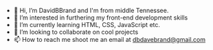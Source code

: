 - 👋 Hi, I’m DavidBBrand and I'm from middle Tennessee.
- 👀 I’m interested in furthering my front-end development skills
- 🌱 I’m currently learning HTML, CSS, JavaScript etc.
- 💞️ I’m looking to collaborate on cool projects
- 📫 How to reach me shoot me an email at dbdavebrand@gmail.com

<!---
DavidBBrand/DavidBBrand is a ✨ special ✨ repository because its `README.md` (this file) appears on your GitHub profile.
You can click the Preview link to take a look at your changes.
--->

